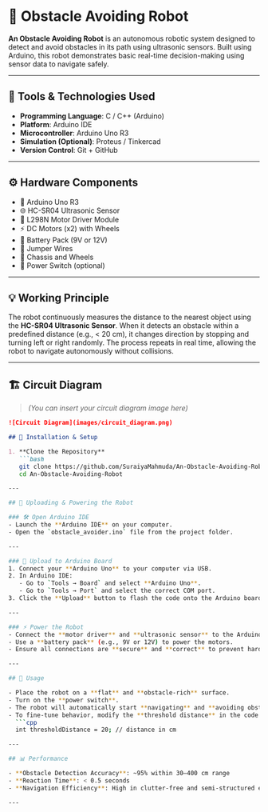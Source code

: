 # 🤖 Obstacle Avoiding Robot

**An Obstacle Avoiding Robot** is an autonomous robotic system designed to detect and avoid obstacles in its path using ultrasonic sensors. Built using Arduino, this robot demonstrates basic real-time decision-making using sensor data to navigate safely.

---

## 🧰 Tools & Technologies Used

- **Programming Language**: C / C++ (Arduino)
- **Platform**: Arduino IDE
- **Microcontroller**: Arduino Uno R3
- **Simulation (Optional)**: Proteus / Tinkercad
- **Version Control**: Git + GitHub

---

## ⚙️ Hardware Components

- 🔌 Arduino Uno R3
- 🌐 HC-SR04 Ultrasonic Sensor
- 🛞 L298N Motor Driver Module
- ⚡ DC Motors (x2) with Wheels
- 🔋 Battery Pack (9V or 12V)
- 🔁 Jumper Wires
- 🧠 Chassis and Wheels
- 🔘 Power Switch (optional)

---

## 💡 Working Principle

The robot continuously measures the distance to the nearest object using the **HC-SR04 Ultrasonic Sensor**. When it detects an obstacle within a predefined distance (e.g., < 20 cm), it changes direction by stopping and turning left or right randomly. The process repeats in real time, allowing the robot to navigate autonomously without collisions.

---

## 🏗 Circuit Diagram

> *(You can insert your circuit diagram image here)*

```markdown
![Circuit Diagram](images/circuit_diagram.png)

## 🚀 Installation & Setup

1. **Clone the Repository**
   ```bash
   git clone https://github.com/SuraiyaMahmuda/An-Obstacle-Avoiding-Robot.git
   cd An-Obstacle-Avoiding-Robot

---

## 🚀 Uploading & Powering the Robot

### 🛠 Open Arduino IDE
- Launch the **Arduino IDE** on your computer.
- Open the `obstacle_avoider.ino` file from the project folder.

---

### 🔁 Upload to Arduino Board
1. Connect your **Arduino Uno** to your computer via USB.
2. In Arduino IDE:
   - Go to `Tools → Board` and select **Arduino Uno**.
   - Go to `Tools → Port` and select the correct COM port.
3. Click the **Upload** button to flash the code onto the Arduino board.

---

### ⚡ Power the Robot
- Connect the **motor driver** and **ultrasonic sensor** to the Arduino following the circuit diagram.
- Use a **battery pack** (e.g., 9V or 12V) to power the motors.
- Ensure all connections are **secure** and **correct** to prevent hardware damage.

---

## 🔧 Usage

- Place the robot on a **flat** and **obstacle-rich** surface.
- Turn on the **power switch**.
- The robot will automatically start **navigating** and **avoiding obstacles**.
- To fine-tune behavior, modify the **threshold distance** in the code:
  ```cpp
  int thresholdDistance = 20; // distance in cm

---

## 📊 Performance

- **Obstacle Detection Accuracy**: ~95% within 30–400 cm range  
- **Reaction Time**: < 0.5 seconds  
- **Navigation Efficiency**: High in clutter-free and semi-structured environments  

---
